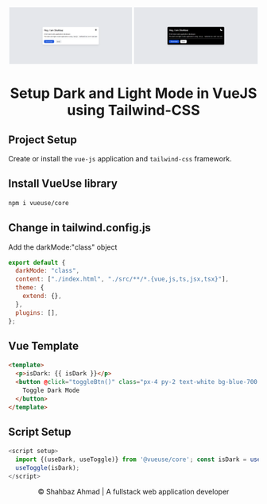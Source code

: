 <div align="center">
      <img width="49%" src="./src/assets/images/light-mode.png"
        alt="Light Mode">
      <img width="49.5%" src="./src/assets/images/dark-mode.png"
        alt="Dark Mode">
  </div>

<h1 align="center">
    Setup Dark and Light Mode in VueJS using Tailwind-CSS
</h1>

## Project Setup

Create or install the `vue-js` application and `tailwind-css` framework.

## Install VueUse library

```sh
npm i vueuse/core
```

## Change in tailwind.config.js

Add the darkMode:"class" object

```js
export default {
  darkMode: "class",
  content: ["./index.html", "./src/**/*.{vue,js,ts,jsx,tsx}"],
  theme: {
    extend: {},
  },
  plugins: [],
};
```

## Vue Template

```html
<template>
  <p>isDark: {{ isDark }}</p>
  <button @click="toggleBtn()" class="px-4 py-2 text-white bg-blue-700 rounded dark:bg-purple-500">
    Toggle Dark Mode
  </button>
</template>
```

## Script Setup

```js
<script setup>
  import {(useDark, useToggle)} from '@vueuse/core'; const isDark = useDark(); const toggleBtn =
  useToggle(isDark);
</script>
```

<div align="center">
&copy; Shahbaz Ahmad | A fullstack web application developer
</div>
